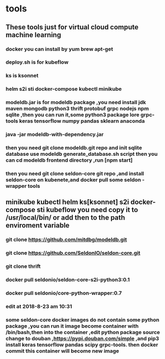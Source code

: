 # tools

## These tools  just for virtual cloud compute  machine learning 

### docker  you can  install by  yum  brew  apt-get 

###  deploy.sh  is  for  kubeflow

### ks  is  ksonnet 

### helm   s2i  sti  docker-compose   kubectl  minikube 

### modeldb.jar  is for modeldb package ,you need install  jdk  maven  mongodb  python3  thrift protobuf grpc   nodejs npm sqlite ,then you can run it,some python3 package   lore  grpc-tools  keras  tensorflow  numpy  pandas  sklearn anaconda
### java -jar modeldb-with-dependency.jar

### then you need git clone  modeldb.git  repo  and init  sqlite database use modeldb  generate_database.sh script then you can cd  modeldb frontend  directory ,run  [npm  start] 

### then  you  need  git clone  seldon-core  git repo ,and install seldon-core  on  kubenete,and docker pull some  seldon -wrapper tools

## minikube  kubectl  helm  ks[ksonnet]  s2i  docker-compose sti kubeflow  you need  copy  it to  /usr/local/bin/ or  add  then to the path enviroment variable


### git clone  https://github.com/mitdbg/modeldb.git
### git clone  https://github.com/SeldonIO/seldon-core.git
### git clone thrift 


### docker pull seldonio/seldon-core-s2i-python3:0.1
### docker pull seldonio/core-python-wrapper:0.7

### edit  at 2018-8-23 am 10:31

### some  seldon-core docker images   do not contain some python package  ,you can run it image become container with  /bin/bash,then into the container ,edit python package source change to douban ,https://pypi.douban.com/simple ,and  pip3  install  keras  tensorflow pandas  scipy  grpc-tools. then  docker  commit this container will become new image 


